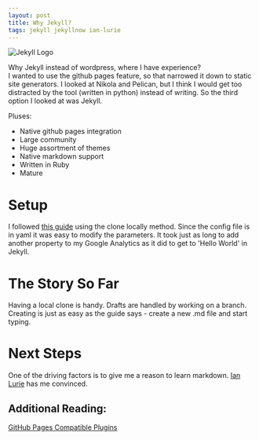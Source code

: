 ```yaml
---
layout: post
title: Why Jekyll?
tags: jekyll jekyllnow ian-lurie
---
```


<div class="img_center">
  <img src="{{ site.baseurl }}/images/jekyll-logo.png" alt="Jekyll Logo">
</div>

Why Jekyll instead of wordpress, where I have experience?<br>
I wanted to use the github pages feature, so that narrowed it down to static site generators. I looked at Nikola and Pelican, but I think I would get too distracted by the tool (written in python) instead of writing. So the third option I looked at was Jekyll.

Pluses:

-   Native github pages integration
-   Large community
-   Huge assortment of themes
-   Native markdown support
-   Written in Ruby
-   Mature

# Setup

I followed [this guide](https://www.smashingmagazine.com/2014/08/build-blog-jekyll-github-pages/) using the clone locally method. Since the config file is in yaml it was easy to modify the parameters. It took just as long to add another property to my Google Analytics as it did to get to 'Hello World' in Jekyll.

# The Story So Far

Having a local clone is handy. Drafts are handled by working on a branch. Creating is just as easy as the guide says - create a new .md file and start typing.

# Next Steps

One of the driving factors is to give me a reason to learn markdown. [Ian Lurie](https://twitter.com/portentint) has me convinced.

## Additional Reading:

[GitHub Pages Compatible Plugins](https://help.github.com/articles/configuring-jekyll-plugins/ "GitHub Help - Configuring Jekyll Plugins")
